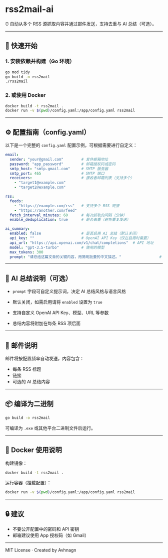 # rss2mail-ai

⏰ 自动从多个 RSS 源抓取内容并通过邮件发送，支持去重与 AI 总结（可选）。

---

## 🚀 快速开始

### 1. 安装依赖并构建（Go 环境）

```bash
go mod tidy
go build -o rss2mail
./rss2mail
```

### 2. 或使用 Docker

```bash
docker build -t rss2mail .
docker run -v $(pwd)/config.yaml:/app/config.yaml rss2mail
```

---

## ⚙️ 配置指南（config.yaml）

以下是一个完整的 `config.yaml` 配置示例，可根据需要进行自定义：

```yaml
email:
  sender: "your@gmail.com"        # 发件邮箱地址
  password: "app_password"        # 邮箱授权码或密码
  smtp_host: "smtp.gmail.com"     # SMTP 服务器
  smtp_port: 465                  # SMTP 端口
  receivers:                      # 接收者邮箱列表（支持多个）
    - "target1@example.com"
    - "target2@example.com"

rss:
  feeds:
    - "https://example.com/rss"   # 支持多个 RSS 链接
    - "https://another.com/feed"
  fetch_interval_minutes: 60      # 每次抓取的间隔（分钟）
  enable_deduplication: true      # 是否去重（避免重复发送）

ai_summary:
  enabled: false                  # 是否启用 AI 总结（默认关闭）
  api_key: ""                     # OpenAI API Key（仅在启用时需要）
  api_url: "https://api.openai.com/v1/chat/completions"  # API 地址
  model: "gpt-3.5-turbo"          # 使用的模型
  max_tokens: 300
  prompt: "请总结这篇文章的关键内容，用简明扼要的中文描述。"                 # 最大生成长度
```

---

## 🧠 AI 总结说明（可选）

- `prompt` 字段可自定义提示词，决定 AI 总结风格与语言风格


- 默认关闭，如需启用请将 `enabled` 设置为 `true`
- 支持自定义 OpenAI API Key、模型、URL 等参数
- 总结内容将附加在每条 RSS 项后面

---

## 📧 邮件说明

邮件将按配置频率自动发送，内容包含：
- 每条 RSS 标题
- 链接
- 可选的 AI 总结内容

---

## 📦 编译为二进制

```bash
go build -o rss2mail
```

可编译为 `.exe` 或其他平台二进制文件后运行。

---

## 🐳 Docker 使用说明

构建镜像：

```bash
docker build -t rss2mail .
```

运行容器（挂载配置）：

```bash
docker run -v $(pwd)/config.yaml:/app/config.yaml rss2mail
```

---

## 🔒 建议

- 不要公开配置中的密码和 API 密钥
- 邮箱建议使用 App 授权码（如 Gmail）

---

MIT License · Created by Avhnagn
